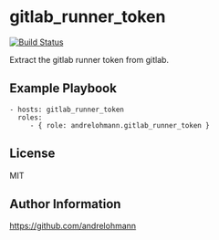 gitlab_runner_token
===================

[![Build Status](https://travis-ci.org/andrelohmann/ansible-role-gitlab_runner_token.svg?branch=master)](https://travis-ci.org/andrelohmann/ansible-role-gitlab_runner_token)

Extract the gitlab runner token from gitlab.

Example Playbook
----------------

    - hosts: gitlab_runner_token
      roles:
         - { role: andrelohmann.gitlab_runner_token }

License
-------

MIT

Author Information
------------------

https://github.com/andrelohmann
